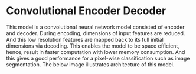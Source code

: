 # Convolutional Encoder Decoder

This model is a convolutional neural network model consisted of encoder and decoder.
During encoding, dimensions of input features are reduced. And this low resolution features are mapped back to 
its full initial dimensions via decoding. This enables the model to be space efficient, hence, result in faster 
computation with lower memory consumption. And this gives a good performance for a pixel-wise classification such as
image segmentation. The below image illustrates architecture of this model. 

